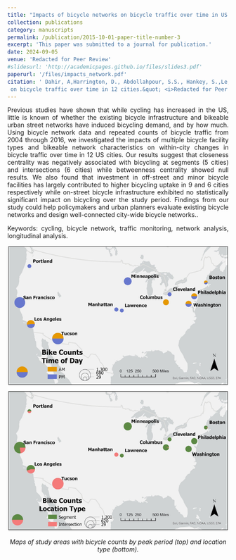 ```yaml
---
title: "Impacts of bicycle networks on bicycle traffic over time in US cities"
collection: publications
category: manuscripts
permalink: /publication/2015-10-01-paper-title-number-3
excerpt: 'This paper was submitted to a journal for publication.'
date: 2024-09-05
venue: 'Redacted for Peer Review'
#slidesurl: 'http://academicpages.github.io/files/slides3.pdf'
paperurl: '/files/impacts_network.pdf'
citation: ' Dahir, A,Harrington, D., Abdollahpour, S.S., Hankey, S.,Le, H.T.K. (2024). &quot;Impacts of bicycle network
 on bicycle traffic over time in 12 cities.&quot; <i>Redacted for Peer Review</i>.'
---
```


<p align="justify">Previous studies have shown that while cycling has increased in the US, little is known of whether the existing bicycle infrastructure and bikeable urban street networks have induced bicycling demand, and by how much. Using bicycle network data and repeated counts of bicycle traffic from 2004 through 2016, we investigated the impacts of multiple bicycle facility types and bikeable network characteristics on within-city changes in bicycle traffic over time in 12 US cities. Our results suggest that closeness centrality was negatively associated with bicycling at segments (5 cities) and intersections (6 cities) while betweenness centrality showed null results. We also found that investment in off-street and minor bicycle facilities has largely contributed to higher bicycling uptake in 9 and 6 cities respectively while on-street bicycle infrastructure exhibited no statistically significant impact on bicycling over the study period. Findings from our study could help policymakers and urban planners evaluate existing bicycle networks and design well-connected city-wide bicycle networks..</p>

<p align="justify">Keywords: cycling, bicycle network, traffic monitoring, network analysis, longitudinal analysis.</p>

<p align="center"> <img src="/images/study_network.png" style = "border:0"> </p>
<p font size = "8" align="center"><i> Maps of study areas with bicycle counts by peak period (top) and location type (bottom). </i></p>